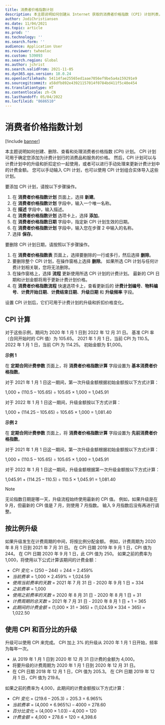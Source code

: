 ```yaml
---
title: 消费者价格指数计划
description: 本主题说明如何创建从 Internet 获取的消费者价格指数 (CPI) 计划列表，以帮助确定订阅计费中的升级费用。
author: JodiChristiansen
ms.date: 11/04/2021
ms.topic: article
ms.prod: ''
ms.technology: ''
ms.search.form: ''
audience: Application User
ms.reviewer: twheeloc
ms.custom: 539093
ms.search.region: Global
ms.author: jchrist
ms.search.validFrom: 2021-11-05
ms.dyn365.ops.version: 10.0.24
ms.openlocfilehash: 54114fae25565ed1aae7056ef9be5a4a159291e9
ms.sourcegitcommit: a58dfb892e43921157014f0784bd411f5c40e454
ms.translationtype: HT
ms.contentlocale: zh-CN
ms.lasthandoff: 05/04/2022
ms.locfileid: "8686510"
---
```

# <a name="consumer-price-index-schedule"></a>消费者价格指数计划

[!include [banner](../includes/banner.md)]

本主题说明如何创建、删除、查看和处理消费者价格指数 (CPI) 计划。 CPI 计划可用于确定您添加为计费计划行的消费品和服务的价格。 然后，CPI 计划可以与计费计划中的升级和折扣定价一起使用，或者可以进行手动处理来更新计费计划中的计费金额。 您可以手动输入 CPI 计划，也可以使用 CPI 计划组合实体导入这些计划。

要添加 CPI 计划，请按以下步骤操作。

1. 在 **消费者价格指数计划** 页面上，选择 **新建**。
2. 在 **消费者价格指数计划** 字段中，输入一个唯一名称。
3. 在 **描述** 字段中，输入描述。
4. 在 **消费者价格指数计划** 选项卡上，选择 **添加**。
5. 在 **消费者价格指数日期** 字段中，指定新 CPI 计划生效的日期。
6. 在 **消费者价格指数计划** 字段中，输入您在步骤 2 中输入的名称。
7. 选择 **保存**。

要删除 CPI 计划日期，请按照以下步骤操作。

1. 在 **消费者价格指数表** 页面上，选择要删除的一行或多行，然后选择 **删除**。
2. 要删除整个 CPI 计划，在操作窗格上选择 **删除**。 如果所选 CPI 计划与任何计费计划相关联，您将无法删除。
3. 在操作窗格上，选择 **流程** 更新使用所选 CPI 计划的计费计划。 最新的 CPI 日期和计划金额将用于更新计费计划价格。
4. 在 **消费者价格指数流程** 快速选项卡上，查看更新后的 **计费计划编号**、**物料编号**、**计费开始日期**、**计费结束日期**、**升级日期** 和 **升级频率** 字段。

设置 CPI 计划后，它们可用于计费计划的升级和折扣价格变化。

## <a name="cpi-calculation"></a>CPI 计算

对于这些示例，期间为 2020 年 1 月 1 日到 2022 年 12 月 31 日。 基准 CPI 率（合同开始时的 CPI 值）为 105.65。 2021 年 1 月 1 日，当前 CPI 为 110.5。 2022 年 1 月 1 日，当前 CPI 为 114.25。 初始金额为 $1,000。

**示例 1**

在 **定期合同计费参数** 页面上，将 **消费者价格指数计算** 字段设置为 **基本消费者价格指数**。

对于 2021 年 1 月 1 日这一期间，第一次升级金额根据初始金额按以下方式计算：

1,000 + (110.5 – 105.65) &divide; 105.65 &times; 1,000 = 1,045.91

对于 2022 年 1 月 1 日这一期间，升级金额按以下方式计算：

1,000 + (114.25 – 105.65) &divide; 105.65 &times; 1,000 = 1,081.40

**示例 2**

在 **定期合同计费参数** 页面上，将 **消费者价格指数计算** 字段设置为 **先前消费者价格指数**。

对于 2021 年 1 月 1 日这一期间，第一次升级金额根据初始金额按以下方式计算：

1,000 + (110.5 – 105.65) &divide; 105.65 &times; 1,000 = 1,045.91

对于 2022 年 1 月 1 日这一期间，升级金额根据第一次升级金额按以下方式计算：

1,045.91 + (114.25 – 110.5) &divide; 110.5 &times; 1,045.91 = 1,081.40

> [!NOTE]
> 无论指数日期是哪一天，升级流程始终使用最新的 CPI 值。 例如，如果升级是在 9 月，但最新的 CPI 值是 7 月，则使用 7 月指数。 输入 9 月指数后没有再进行调整。

## <a name="prorated-escalation"></a>按比例升级

如果升级发生在计费周期的中间，将按比例分配金额。 例如，计费周期为 2020 年 8 月 1 日到 2021 年 7 月 31 日。 在 CPI 日期 2019 年 9 月 1 日，CPI 值为 244。 在 CPI 日期 2020 年 9 月 1 日，此 CPI 值为 250。 如果之前的费率为 1,000，将使用以下公式计算该期间的计费金额：

* *CPI 变化* = (250 – 244) &divide; 244 = 2.459%
* *当前费率* = 1,000 &times; 2.459% = 1,024.59
* *使用当前费率的天数* = 2021 年 7 月 31 日 - 2020 年 9 月 1 日 = 334
* *之前费率* = 1,000
* *使用之前费率的天数* = 2020 年 8 月 31 日 - 2020 年 8 月 1 日 = 31
* *计费周期的总天数* = 2021 年 7 月 31 日 - 2020 年 8 月 1 日 + 1 = 365
* *此期间的计费金额* = (1,000 &times; 31 &divide; 365) + (1,024.59 &times; 334 &divide; 365) = 1,022.50

## <a name="escalation-that-uses-the-cpi-and-percentage"></a>使用 CPI 和百分比的升级

升级可以使用 CPI 来完成。 CPI 加上 3% 的升级从 2020 年 1 月 1 日开始，频率为每年一次。

- 从 2019 年 1 月 1 日到 2020 年 12 月 31 日计费的金额为 4,000。
- 将要升级的计费周期为 2020 年 1 月 1 日到 2020 年 12 月 31 日。
- 在 CPI 日期 2018 年 12 月 1 日，CPI 值为 205.3。 在 CPI 日期 2019 年 12 月 1 日，CPI 值为 219.6。

如果之前的费率为 4,000，此期间的计费金额按以下方式计算：

- *CPI 变化* = (219.6 – 205.3) &divide; 205.3 = 6.965%
- *当前费率* = (4,000 &times; 6.965%) – 4000 = 278.60
- *百分比变化* = (4,000 &times; 1.03) – 4,000 = 120
- *计费金额* = 4,000 + 278.6 + 120 = 4,398.6
